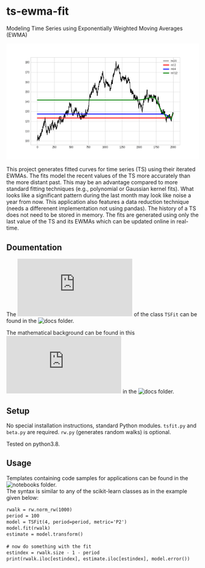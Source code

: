 # ts-ewma-fit

Modeling Time Series using Exponentially Weighted Moving Averages (EWMA)

![animation](/docs/readme.gif)

This project generates fitted curves for time series (TS) using their iterated EWMAs. The fits model the recent values of the TS more accurately than the more distant past. This may be an advantage compared to more standard fitting techniques (e.g., polynomial or Gaussian kernel fits). What looks like a significant pattern during the last month may look like noise a year from now. This application also features a data reduction technique (needs a differenent implementation not using pandas). The history of a TS does not need to be stored in memory. The fits are generated using only the last value of the TS and its EWMAs which can be updated online in real-time.

## Doumentation

The ![documentation](https://github.com/gmreinhart/ts-ewma-fit/tree/master/docs/documentation.md) of the class `TSFit` can be found in the ![docs](https://github.com/gmreinhart/ts-ewma-fit/tree/master/docs) folder. 

The mathematical background can be found in this ![paper](https://github.com/gmreinhart/ts-ewma-fit/tree/master/docs/documentation.md) in the ![docs](https://github.com/gmreinhart/ts-ewma-fit/tree/master/docs) folder. 

## Setup

No special installation instructions, standard Python modules. `tsfit.py` and `beta.py` are required. `rw.py` (generates random walks) is optional.

Tested on python3.8.

## Usage

Templates containing code samples for applications can be found in the ![notebooks](https://github.com/gmreinhart/ts-ewma-fit/tree/master/notebooks) folder.
<br>
The syntax is similar to any of the scikit-learn classes as in the example given below:

```
rwalk = rw.norm_rw(1000)
period = 100
model = TSFit(4, period=period, metric='P2')
model.fit(rwalk)
estimate = model.transform()

# now do something with the fit
estindex = rwalk.size - 1 - period
print(rwalk.iloc[estindex], estimate.iloc[estindex], model.error())
```